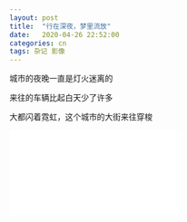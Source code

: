 ```yaml
---
layout: post
title:  "行在深夜，梦里流放"
date:   2020-04-26 22:52:00
categories: cn
tags: 杂记 影像
---
```



城市的夜晚一直是灯火迷离的

来往的车辆比起白天少了许多

大都闪着霓虹，这个城市的大街来往穿梭

<iframe src="//player.bilibili.com/player.html?aid=882924225&bvid=BV1LK4y1b7Gz&cid=183294492&page=1" scrolling="no" border="0" frameborder="no" framespacing="0" allowfullscreen="true"> </iframe>